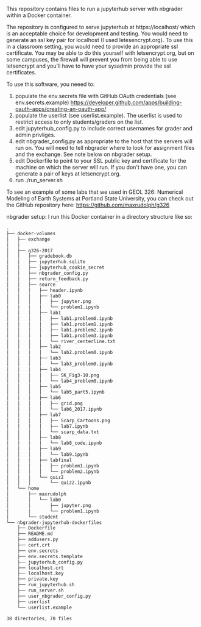 This repository contains files to run a jupyterhub server with nbgrader within a Docker container.

The repository is configured to serve jupyterhub at https://localhost/ which is an acceptable choice for development and testing. You would need to generate an ssl key pair for localhost (I used letesencrypt.org). To use this in a classroom setting, you would need to provide an appropriate ssl certificate. You may be able to do this yourself with letsencrypt.org, but on some campuses, the firewall will prevent you from being able to use letsencrypt and you'll have to have your sysadmin provide the ssl certificates.

To use this software, you neeed to:
1. populate the env.secrets file with GitHub OAuth credentials (see env.secrets.example) https://developer.github.com/apps/building-oauth-apps/creating-an-oauth-app/
2. populate the userlist (see userlist.example). The userlist is used to restrict access to only students/graders on the list.
3. edit jupyterhub_config.py to include correct usernames for grader and admin privliges.
4. edit nbgrader_config.py as appropriate to the host that the servers will run on. You will need to tell nbgrader where to look for assignment files and the exchange. See note below on nbgrader setup.
5. edit Dockerfile to point to your SSL public key and certificate for the machine on which the server will run. If you don't have one, you can generate a pair of keys at letsencrypt.org.
5. run ./run_server.sh

To see an example of some labs that we used in GEOL 326: Numerical Modeling of Earth Systems at Portland State University, you can check out the GitHub repository here: https://github.com/maxrudolph/g326

nbgrader setup:
I run this Docker container in a directory structure like so:

```bash
.
├── docker-volumes
│   ├── exchange
│   │
│   ├── g326-2017
│   │   ├── gradebook.db
│   │   ├── jupyterhub.sqlite
│   │   ├── jupyterhub_cookie_secret
│   │   ├── nbgrader_config.py
│   │   ├── return_feedback.py
│   │   ├── source
│   │   │   ├── header.ipynb
│   │   │   ├── lab0
│   │   │   │   ├── jupyter.png
│   │   │   │   └── problem1.ipynb
│   │   │   ├── lab1
│   │   │   │   ├── lab1.problem0.ipynb
│   │   │   │   ├── lab1.problem1.ipynb
│   │   │   │   ├── lab1.problem2.ipynb
│   │   │   │   ├── lab1.problem3.ipynb
│   │   │   │   └── river_centerline.txt
│   │   │   ├── lab2
│   │   │   │   └── lab2.problem0.ipynb
│   │   │   ├── lab3
│   │   │   │   └── lab3_problem0.ipynb
│   │   │   ├── lab4
│   │   │   │   ├── SK_Fig3-10.png
│   │   │   │   └── lab4_problem0.ipynb
│   │   │   ├── lab5
│   │   │   │   └── lab5_part5.ipynb
│   │   │   ├── lab6
│   │   │   │   ├── grid.png
│   │   │   │   └── lab6_2017.ipynb
│   │   │   ├── lab7
│   │   │   │   ├── Scarp_Cartoons.png
│   │   │   │   ├── lab7.ipynb
│   │   │   │   └── scarp_data.txt
│   │   │   ├── lab8
│   │   │   │   └── lab8_code.ipynb
│   │   │   ├── lab9
│   │   │   │   └── lab9.ipynb
│   │   │   ├── labfinal
│   │   │   │   ├── problem1.ipynb
│   │   │   │   └── problem2.ipynb
│   │   │   └── quiz2
│   │   │       └── quiz2.ipynb
│   └── home
│       ├── maxrudolph
│       │   └── lab0
│       │       ├── jupyter.png
│       │       └── problem1.ipynb
│       └── student
└── nbgrader-jupyterhub-dockerfiles
    ├── Dockerfile
    ├── README.md
    ├── addusers.py
    ├── cert.crt
    ├── env.secrets
    ├── env.secrets.template
    ├── jupyterhub_config.py
    ├── localhost.crt
    ├── localhost.key
    ├── private.key
    ├── run_jupyterhub.sh
    ├── run_server.sh
    ├── user_nbgrader_config.py
    ├── userlist
    └── userlist.example

38 directories, 70 files
```

